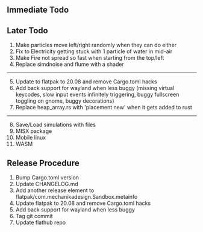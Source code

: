 ## Immediate Todo

## Later Todo
1. Make particles move left/right randomly when they can do either
2. Fix to Electricity getting stuck with 1 particle of water in mid-air
3. Make Fire not spread so fast when starting from the top/left
4. Replace simdnoise and flume with a shader
---
5. Update to flatpak to 20.08 and remove Cargo.toml hacks
6. Add back support for wayland when less buggy (missing virtual keycodes, slow input events infinitely triggering, buggy fullscreen toggling on gnome, buggy decorations)
7. Replace heap_array.rs with 'placement new' when it gets added to rust
---
8. Save/Load simulations with files
9. MISX package
10. Mobile linux
11. WASM

## Release Procedure
1. Bump Cargo.toml version
2. Update CHANGELOG.md
3. Add another release element to flatpak/com.mechanikadesign.Sandbox.metainfo
4. Update flatpak to 20.08 and remove Cargo.toml hacks
5. Add back support for wayland when less buggy
6. Tag git commit
7. Update flathub repo
